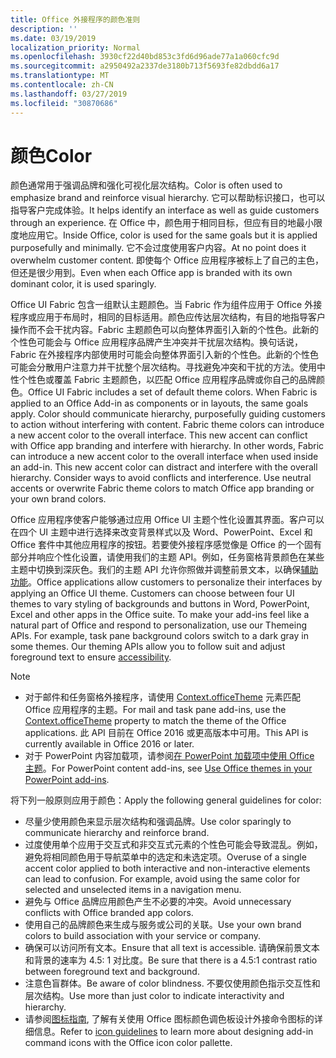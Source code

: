 ```yaml
---
title: Office 外接程序的颜色准则
description: ''
ms.date: 03/19/2019
localization_priority: Normal
ms.openlocfilehash: 3930cf22d40bd853c3fd6d96ade77a1a060cfc9d
ms.sourcegitcommit: a2950492a2337de3180b713f5693fe82dbdd6a17
ms.translationtype: MT
ms.contentlocale: zh-CN
ms.lasthandoff: 03/27/2019
ms.locfileid: "30870686"
---
```

# <a name="color"></a><span data-ttu-id="ba1fe-102">颜色</span><span class="sxs-lookup"><span data-stu-id="ba1fe-102">Color</span></span>

<span data-ttu-id="ba1fe-103">颜色通常用于强调品牌和强化可视化层次结构。</span><span class="sxs-lookup"><span data-stu-id="ba1fe-103">Color is often used to emphasize brand and reinforce visual hierarchy.</span></span> <span data-ttu-id="ba1fe-104">它可以帮助标识接口，也可以指导客户完成体验。</span><span class="sxs-lookup"><span data-stu-id="ba1fe-104">It helps identify an interface as well as guide customers through an experience.</span></span> <span data-ttu-id="ba1fe-105">在 Office 中，颜色用于相同目标，但应有目的地最小限度地应用它。</span><span class="sxs-lookup"><span data-stu-id="ba1fe-105">Inside Office, color is used for the same goals but it is applied purposefully and minimally.</span></span> <span data-ttu-id="ba1fe-106">它不会过度使用客户内容。</span><span class="sxs-lookup"><span data-stu-id="ba1fe-106">At no point does it overwhelm customer content.</span></span> <span data-ttu-id="ba1fe-107">即使每个 Office 应用程序被标上了自己的主色，但还是很少用到。</span><span class="sxs-lookup"><span data-stu-id="ba1fe-107">Even when each Office app is branded with its own dominant color, it is used sparingly.</span></span>

<span data-ttu-id="ba1fe-p102">Office UI Fabric 包含一组默认主题颜色。当 Fabric 作为组件应用于 Office 外接程序或应用于布局时，相同的目标适用。颜色应传达层次结构，有目的地指导客户操作而不会干扰内容。Fabric 主题颜色可以向整体界面引入新的个性色。此新的个性色可能会与 Office 应用程序品牌产生冲突并干扰层次结构。换句话说，Fabric 在外接程序内部使用时可能会向整体界面引入新的个性色。此新的个性色可能会分散用户注意力并干扰整个层次结构。寻找避免冲突和干扰的方法。使用中性个性色或覆盖 Fabric 主题颜色，以匹配 Office 应用程序品牌或你自己的品牌颜色。</span><span class="sxs-lookup"><span data-stu-id="ba1fe-p102">Office UI Fabric includes a set of default theme colors. When Fabric is applied to an Office Add-in as components or in layouts, the same goals apply. Color should communicate hierarchy, purposefully guiding customers to action without interfering with content. Fabric theme colors can introduce a new accent color to the overall interface. This new accent can conflict with Office app branding and interfere with hierarchy. In other words, Fabric can introduce a new accent color to the overall interface when used inside an add-in. This new accent color can distract and interfere with the overall hierarchy. Consider ways to avoid conflicts and interference. Use neutral accents or overwrite Fabric theme colors to match Office app branding or your own brand colors.</span></span>

<span data-ttu-id="ba1fe-p103">Office 应用程序使客户能够通过应用 Office UI 主题个性化设置其界面。客户可以在四个 UI 主题中进行选择来改变背景样式以及 Word、PowerPoint、Excel 和 Office 套件中其他应用程序的按钮。若要使外接程序感觉像是 Office 的一个固有部分并响应个性化设置，请使用我们的主题 API。例如，任务窗格背景颜色在某些主题中切换到深灰色。我们的主题 API 允许你照做并调整前景文本，以确保[辅助功能](../design/accessibility-guidelines.md)。</span><span class="sxs-lookup"><span data-stu-id="ba1fe-p103">Office applications allow customers to personalize their interfaces by applying an Office UI theme. Customers can choose between four UI themes to vary styling of backgrounds and buttons in Word, PowerPoint, Excel and other apps in the Office suite. To make your add-ins feel like a natural part of Office and respond to personalization, use our Themeing APIs. For example, task pane background colors switch to a dark gray in some themes. Our theming APIs allow you to follow suit and adjust foreground text to ensure [accessibility](../design/accessibility-guidelines.md).</span></span>

> [!NOTE]
> - <span data-ttu-id="ba1fe-122">对于邮件和任务窗格外接程序，请使用 [Context.officeTheme](/javascript/api/office/office.context) 元素匹配 Office 应用程序的主题。</span><span class="sxs-lookup"><span data-stu-id="ba1fe-122">For mail and task pane add-ins, use the [Context.officeTheme](/javascript/api/office/office.context) property to match the theme of the Office applications.</span></span> <span data-ttu-id="ba1fe-123">此 API 目前在 Office 2016 或更高版本中可用。</span><span class="sxs-lookup"><span data-stu-id="ba1fe-123">This API is currently available in Office 2016 or later.</span></span>
> - <span data-ttu-id="ba1fe-124">对于 PowerPoint 内容加载项，请参阅[在 PowerPoint 加载项中使用 Office 主题](../powerpoint/use-document-themes-in-your-powerpoint-add-ins.md)。</span><span class="sxs-lookup"><span data-stu-id="ba1fe-124">For PowerPoint content add-ins, see [Use Office themes in your PowerPoint add-ins](../powerpoint/use-document-themes-in-your-powerpoint-add-ins.md).</span></span>

<span data-ttu-id="ba1fe-125">将下列一般原则应用于颜色：</span><span class="sxs-lookup"><span data-stu-id="ba1fe-125">Apply the following general guidelines for color:</span></span>

* <span data-ttu-id="ba1fe-126">尽量少使用颜色来显示层次结构和强调品牌。</span><span class="sxs-lookup"><span data-stu-id="ba1fe-126">Use color sparingly to communicate hierarchy and reinforce brand.</span></span>
* <span data-ttu-id="ba1fe-p105">过度使用单个应用于交互式和非交互式元素的个性色可能会导致混乱。例如，避免将相同颜色用于导航菜单中的选定和未选定项。</span><span class="sxs-lookup"><span data-stu-id="ba1fe-p105">Overuse of a single accent color applied to both interactive and non-interactive elements can lead to confusion. For example, avoid using the same color for selected and unselected items in a navigation menu.</span></span>
* <span data-ttu-id="ba1fe-129">避免与 Office 品牌应用颜色产生不必要的冲突。</span><span class="sxs-lookup"><span data-stu-id="ba1fe-129">Avoid unnecessary conflicts with Office branded app colors.</span></span>
* <span data-ttu-id="ba1fe-130">使用自己的品牌颜色来生成与服务或公司的关联。</span><span class="sxs-lookup"><span data-stu-id="ba1fe-130">Use your own brand colors to build association with your service or company.</span></span>
* <span data-ttu-id="ba1fe-131">确保可以访问所有文本。</span><span class="sxs-lookup"><span data-stu-id="ba1fe-131">Ensure that all text is accessible.</span></span> <span data-ttu-id="ba1fe-132">请确保前景文本和背景的速率为 4.5: 1 对比度。</span><span class="sxs-lookup"><span data-stu-id="ba1fe-132">Be sure that there is a 4.5:1 contrast ratio between foreground text and background.</span></span>
* <span data-ttu-id="ba1fe-133">注意色盲群体。</span><span class="sxs-lookup"><span data-stu-id="ba1fe-133">Be aware of color blindness.</span></span> <span data-ttu-id="ba1fe-134">不要仅使用颜色指示交互性和层次结构。</span><span class="sxs-lookup"><span data-stu-id="ba1fe-134">Use more than just color to indicate interactivity and hierarchy.</span></span>
* <span data-ttu-id="ba1fe-135">请参阅[图标指南](../design/add-in-icons.md), 了解有关使用 Office 图标颜色调色板设计外接命令图标的详细信息。</span><span class="sxs-lookup"><span data-stu-id="ba1fe-135">Refer to [icon guidelines](../design/add-in-icons.md) to learn more about designing add-in command icons with the Office icon color pallette.</span></span>
